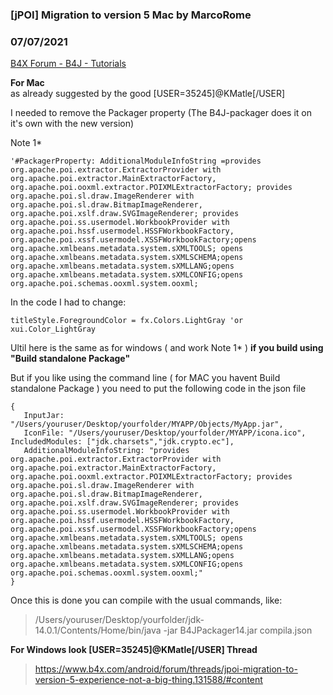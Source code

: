 ### [jPOI] Migration to version 5 Mac by MarcoRome
### 07/07/2021
[B4X Forum - B4J - Tutorials](https://www.b4x.com/android/forum/threads/132264/)

**For Mac**  
as already suggested by the good [USER=35245]@KMatle[/USER]  
  
I needed to remove the Packager property (The B4J-packager does it on it's own with the new version)  
  
Note 1\*  

```B4X
'#PackagerProperty: AdditionalModuleInfoString =provides org.apache.poi.extractor.ExtractorProvider with org.apache.poi.extractor.MainExtractorFactory, org.apache.poi.ooxml.extractor.POIXMLExtractorFactory; provides org.apache.poi.sl.draw.ImageRenderer with org.apache.poi.sl.draw.BitmapImageRenderer, org.apache.poi.xslf.draw.SVGImageRenderer; provides org.apache.poi.ss.usermodel.WorkbookProvider with org.apache.poi.hssf.usermodel.HSSFWorkbookFactory, org.apache.poi.xssf.usermodel.XSSFWorkbookFactory;opens org.apache.xmlbeans.metadata.system.sXMLTOOLS; opens org.apache.xmlbeans.metadata.system.sXMLSCHEMA;opens org.apache.xmlbeans.metadata.system.sXMLLANG;opens org.apache.xmlbeans.metadata.system.sXMLCONFIG;opens org.apache.poi.schemas.ooxml.system.ooxml;
```

  
  
In the code I had to change:  
  

```B4X
titleStyle.ForegroundColor = fx.Colors.LightGray 'or xui.Color_LightGray
```

  
  
Ultil here is the same as for windows ( and work Note 1\* ) **if you build using "Build standalone Package"**  
  
But if you like using the command line ( for MAC you havent Build standalone Package ) you need to put the following code in the json file  

```B4X
{  
   InputJar: "/Users/youruser/Desktop/yourfolder/MYAPP/Objects/MyApp.jar",  
   IconFile: "/Users/youruser/Desktop/yourfolder/MYAPP/icona.ico",  
IncludedModules: ["jdk.charsets","jdk.crypto.ec"],  
   AdditionalModuleInfoString: "provides org.apache.poi.extractor.ExtractorProvider with org.apache.poi.extractor.MainExtractorFactory, org.apache.poi.ooxml.extractor.POIXMLExtractorFactory; provides org.apache.poi.sl.draw.ImageRenderer with org.apache.poi.sl.draw.BitmapImageRenderer, org.apache.poi.xslf.draw.SVGImageRenderer; provides org.apache.poi.ss.usermodel.WorkbookProvider with org.apache.poi.hssf.usermodel.HSSFWorkbookFactory, org.apache.poi.xssf.usermodel.XSSFWorkbookFactory;opens org.apache.xmlbeans.metadata.system.sXMLTOOLS; opens org.apache.xmlbeans.metadata.system.sXMLSCHEMA;opens org.apache.xmlbeans.metadata.system.sXMLLANG;opens org.apache.xmlbeans.metadata.system.sXMLCONFIG;opens org.apache.poi.schemas.ooxml.system.ooxml;"  
}
```

  
  
Once this is done you can compile with the usual commands, like:  
  
> /Users/youruser/Desktop/yourfolder/jdk-14.0.1/Contents/Home/bin/java -jar B4JPackager14.jar compila.json

  
  
**For Windows look [USER=35245]@KMatle[/USER] Thread**  
  
> <https://www.b4x.com/android/forum/threads/jpoi-migration-to-version-5-experience-not-a-big-thing.131588/#content>